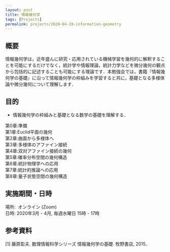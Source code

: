 ```yaml
---
layout: post
title: 情報幾何学
tags: [Projects]
permalink: projects/2020-04-28-information-geometry
---
```


## 概要
情報幾何学は，近年盛んに研究・応用されている機械学習を幾何的に解釈することを可能にするだけでなく，統計学や情報理論，統計力学などを微分幾何の観点から包括的に記述することも可能にする理論です．本勉強会では，書籍『情報幾何学の基礎』に沿って情報幾何学の枠組みを学習すると共に，基礎となる多様体論や微分幾何について理解します．

## 目的
- 情報幾何学の枠組みと基礎となる数学の基礎を理解する．

第0章:準備 \
第1章:Euclid平面の幾何 \
第2章:曲面から多様体へ \
第3章:多様体のアファイン接続 \
第4章:双対アファイン接続の幾何 \
第5章:確率分布空間の幾何構造 \
第6章:統計物理学への応用 \
第7章:統計的推論への応用 \
第8章:量子状態空間の幾何構造

## 実施期間・日時
場所:  オンライン (Zoom) \
日時: 2020年3月 - 4月, 毎週水曜日 15時 - 17時

## 参考資料
[1] 藤原彰夫. 数理情報科学シリーズ 情報幾何学の基礎. 牧野書店, 2015．